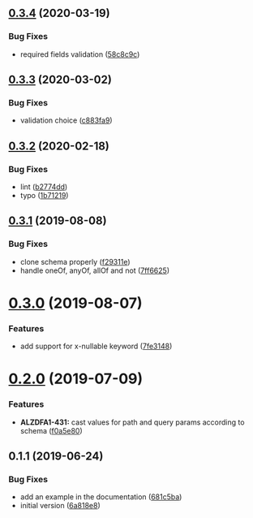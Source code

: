 ## [0.3.4](https://github.com/softwaregroup-bg/ut-swagger2-validator/compare/v0.3.3...v0.3.4) (2020-03-19)


### Bug Fixes

* required fields validation ([58c8c9c](https://github.com/softwaregroup-bg/ut-swagger2-validator/commit/58c8c9ce96a6a02bf18a7bb41786e2c1f53647f5))



## [0.3.3](https://github.com/softwaregroup-bg/ut-swagger2-validator/compare/v0.3.2...v0.3.3) (2020-03-02)


### Bug Fixes

* validation choice ([c883fa9](https://github.com/softwaregroup-bg/ut-swagger2-validator/commit/c883fa9a4e8166d4f9570dc9ac63038bdcaf6a86))



## [0.3.2](https://github.com/softwaregroup-bg/ut-swagger2-validator/compare/v0.3.1...v0.3.2) (2020-02-18)


### Bug Fixes

* lint ([b2774dd](https://github.com/softwaregroup-bg/ut-swagger2-validator/commit/b2774dd609d4ea45fb61a843801adfb77c9848bb))
* typo ([1b71219](https://github.com/softwaregroup-bg/ut-swagger2-validator/commit/1b71219a80141b0e6b0e98180f1da122e2271b54))



## [0.3.1](https://github.com/softwaregroup-bg/ut-swagger2-validator/compare/v0.3.0...v0.3.1) (2019-08-08)


### Bug Fixes

* clone schema properly ([f29311e](https://github.com/softwaregroup-bg/ut-swagger2-validator/commit/f29311e))
* handle oneOf, anyOf, allOf and not ([7ff6625](https://github.com/softwaregroup-bg/ut-swagger2-validator/commit/7ff6625))



# [0.3.0](https://github.com/softwaregroup-bg/ut-swagger2-validator/compare/v0.2.0...v0.3.0) (2019-08-07)


### Features

* add support for x-nullable keyword ([7fe3148](https://github.com/softwaregroup-bg/ut-swagger2-validator/commit/7fe3148))



# [0.2.0](https://github.com/softwaregroup-bg/ut-swagger2-validator/compare/v0.1.1...v0.2.0) (2019-07-09)


### Features

* **ALZDFA1-431:** cast values for path and query params according to schema ([f0a5e80](https://github.com/softwaregroup-bg/ut-swagger2-validator/commit/f0a5e80))



## 0.1.1 (2019-06-24)


### Bug Fixes

* add an example in the documentation ([681c5ba](https://github.com/softwaregroup-bg/ut-swagger2-validator/commit/681c5ba))
* initial version ([6a818e8](https://github.com/softwaregroup-bg/ut-swagger2-validator/commit/6a818e8))



